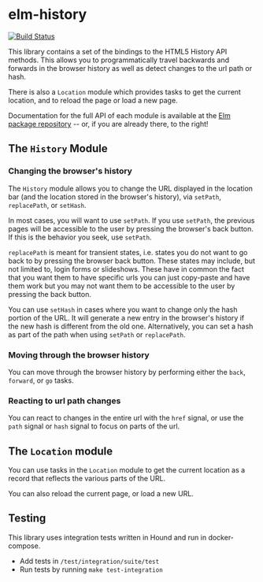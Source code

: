 # elm-history

[![Build Status](https://semaphoreci.com/api/v1/elm-community/elm-history/branches/integration-tests/badge.svg)](https://semaphoreci.com/elm-community/elm-history)

This library contains a set of the bindings to the HTML5 History API methods.
This allows you to programmatically travel backwards and forwards in the
browser history as well as detect changes to the url path or hash.

There is also a `Location` module which provides tasks to get the current
location, and to reload the page or load a new page.

Documentation for the full API of each module is available at the
[Elm package repository](http://package.elm-lang.org/packages/elm-community/elm-history/latest)
-- or, if you are already there, to the right!

## The `History` Module

### Changing the browser's history

The `History` module allows you to change the URL displayed in the location bar
(and the location stored in the browser's history), via `setPath`, `replacePath`,
or `setHash`.

In most cases, you will want to use `setPath`. If you use `setPath`, the
previous pages will be accessible to the user by pressing the browser's back
button. If this is the behavior you seek, use `setPath`.

`replacePath` is meant for transient states, i.e. states you do not want to go
back to by pressing the browser back button. These states may include, but not
limited to, login forms or slideshows. These have in common the fact that you
want them to have specific urls you can just copy-paste and have them work but
you may not want them to be accessible to the user by pressing the back button.

You can use `setHash` in cases where you want to change only the hash portion of
the URL. It will generate a new entry in the browser's history if the new hash
is different from the old one. Alternatively, you can set a hash as part of the
path when using `setPath` or `replacePath`.

### Moving through the browser history

You can move through the browser history by performing either the `back`,
`forward`, or `go` tasks.

### Reacting to url path changes

You can react to changes in the entire url with the `href` signal, or use
the `path` signal or `hash` signal to focus on parts of the url.

## The `Location` module

You can use tasks in the `Location` module to get the current location as
a record that reflects the various parts of the URL.

You can also reload the current page, or load a new URL.

## Testing

This library uses integration tests written in Hound and run in docker-compose.

- Add tests in `/test/integration/suite/test`
- Run tests by running `make test-integration`
